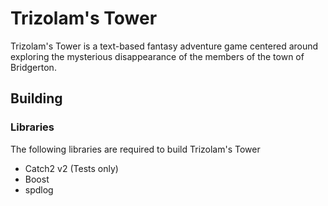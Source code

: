 # Trizolam's Tower

Trizolam's Tower is a text-based fantasy adventure game centered around exploring the mysterious disappearance of the members of the town of Bridgerton.

## Building

### Libraries

The following libraries are required to build Trizolam's Tower

* Catch2 v2 (Tests only)
* Boost
* spdlog
